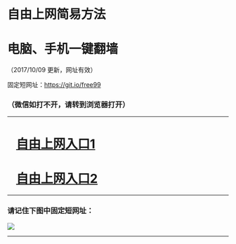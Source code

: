﻿# 自由上网简易方法

# 电脑、手机一键翻墙

（2017/10/09 更新，网址有效）

固定短网址：https://git.io/free99

### （微信如打不开，请转到浏览器打开）


***





# &nbsp;&nbsp; <a href="http://ft536816083.fwq-tz-1001.info/fwqtz01.html?t=100900114844 " target="_blank">自由上网入口1</a>
# &nbsp;&nbsp; <a href="http://ft2657530063.fwq-tz-1002.info/fwqtz02.html?t=100900121622 " target="_blank">自由上网入口2</a>
***

### 请记住下图中固定短网址：

<img src="https://s3-us-west-2.amazonaws.com/fwq-1001/yjfq-20170905okok.png" /> 


***


